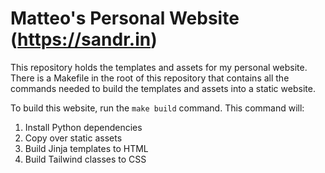 # Matteo's Personal Website (https://sandr.in)

This repository holds the templates and assets for my personal website. There is
a Makefile in the root of this repository that contains all the commands needed
to build the templates and assets into a static website.

To build this website, run the `make build` command. This command will:

1. Install Python dependencies
2. Copy over static assets
3. Build Jinja templates to HTML
4. Build Tailwind classes to CSS
